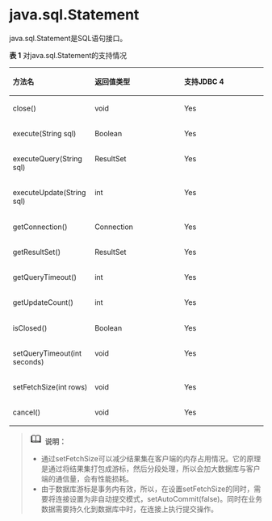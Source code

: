# java.sql.Statement<a name="ZH-CN_TOPIC_0242371427"></a>

java.sql.Statement是SQL语句接口。

**表 1**  对java.sql.Statement的支持情况

<a name="zh-cn_topic_0238274495_zh-cn_topic_0237120398_zh-cn_topic_0213179164_zh-cn_topic_0189250755_zh-cn_topic_0059777679_zh-cn_topic_0058965266_table29004196"></a>
<table><thead align="left"><tr id="zh-cn_topic_0238274495_zh-cn_topic_0237120398_zh-cn_topic_0213179164_zh-cn_topic_0189250755_zh-cn_topic_0059777679_zh-cn_topic_0058965266_row609630"><th class="cellrowborder" valign="top" width="32.22%" id="mcps1.2.4.1.1"><p id="zh-cn_topic_0238274495_zh-cn_topic_0237120398_zh-cn_topic_0213179164_zh-cn_topic_0189250755_zh-cn_topic_0059777679_zh-cn_topic_0058965266_p1185663"><a name="zh-cn_topic_0238274495_zh-cn_topic_0237120398_zh-cn_topic_0213179164_zh-cn_topic_0189250755_zh-cn_topic_0059777679_zh-cn_topic_0058965266_p1185663"></a><a name="zh-cn_topic_0238274495_zh-cn_topic_0237120398_zh-cn_topic_0213179164_zh-cn_topic_0189250755_zh-cn_topic_0059777679_zh-cn_topic_0058965266_p1185663"></a>方法名</p>
</th>
<th class="cellrowborder" valign="top" width="35.18%" id="mcps1.2.4.1.2"><p id="zh-cn_topic_0238274495_zh-cn_topic_0237120398_zh-cn_topic_0213179164_zh-cn_topic_0189250755_zh-cn_topic_0059777679_zh-cn_topic_0058965266_p27392696"><a name="zh-cn_topic_0238274495_zh-cn_topic_0237120398_zh-cn_topic_0213179164_zh-cn_topic_0189250755_zh-cn_topic_0059777679_zh-cn_topic_0058965266_p27392696"></a><a name="zh-cn_topic_0238274495_zh-cn_topic_0237120398_zh-cn_topic_0213179164_zh-cn_topic_0189250755_zh-cn_topic_0059777679_zh-cn_topic_0058965266_p27392696"></a>返回值类型</p>
</th>
<th class="cellrowborder" valign="top" width="32.6%" id="mcps1.2.4.1.3"><p id="zh-cn_topic_0238274495_zh-cn_topic_0237120398_zh-cn_topic_0213179164_zh-cn_topic_0189250755_zh-cn_topic_0059777679_zh-cn_topic_0058965266_p25146373"><a name="zh-cn_topic_0238274495_zh-cn_topic_0237120398_zh-cn_topic_0213179164_zh-cn_topic_0189250755_zh-cn_topic_0059777679_zh-cn_topic_0058965266_p25146373"></a><a name="zh-cn_topic_0238274495_zh-cn_topic_0237120398_zh-cn_topic_0213179164_zh-cn_topic_0189250755_zh-cn_topic_0059777679_zh-cn_topic_0058965266_p25146373"></a>支持JDBC 4</p>
</th>
</tr>
</thead>
<tbody><tr id="zh-cn_topic_0238274495_zh-cn_topic_0237120398_zh-cn_topic_0213179164_zh-cn_topic_0189250755_zh-cn_topic_0059777679_zh-cn_topic_0058965266_row37638936"><td class="cellrowborder" valign="top" width="32.22%" headers="mcps1.2.4.1.1 "><p id="zh-cn_topic_0238274495_zh-cn_topic_0237120398_zh-cn_topic_0213179164_zh-cn_topic_0189250755_zh-cn_topic_0059777679_zh-cn_topic_0058965266_p24508923"><a name="zh-cn_topic_0238274495_zh-cn_topic_0237120398_zh-cn_topic_0213179164_zh-cn_topic_0189250755_zh-cn_topic_0059777679_zh-cn_topic_0058965266_p24508923"></a><a name="zh-cn_topic_0238274495_zh-cn_topic_0237120398_zh-cn_topic_0213179164_zh-cn_topic_0189250755_zh-cn_topic_0059777679_zh-cn_topic_0058965266_p24508923"></a>close()</p>
</td>
<td class="cellrowborder" valign="top" width="35.18%" headers="mcps1.2.4.1.2 "><p id="zh-cn_topic_0238274495_zh-cn_topic_0237120398_zh-cn_topic_0213179164_zh-cn_topic_0189250755_zh-cn_topic_0059777679_zh-cn_topic_0058965266_p21120241"><a name="zh-cn_topic_0238274495_zh-cn_topic_0237120398_zh-cn_topic_0213179164_zh-cn_topic_0189250755_zh-cn_topic_0059777679_zh-cn_topic_0058965266_p21120241"></a><a name="zh-cn_topic_0238274495_zh-cn_topic_0237120398_zh-cn_topic_0213179164_zh-cn_topic_0189250755_zh-cn_topic_0059777679_zh-cn_topic_0058965266_p21120241"></a>void</p>
</td>
<td class="cellrowborder" valign="top" width="32.6%" headers="mcps1.2.4.1.3 "><p id="zh-cn_topic_0238274495_zh-cn_topic_0237120398_zh-cn_topic_0213179164_zh-cn_topic_0189250755_zh-cn_topic_0059777679_zh-cn_topic_0058965266_p42500988"><a name="zh-cn_topic_0238274495_zh-cn_topic_0237120398_zh-cn_topic_0213179164_zh-cn_topic_0189250755_zh-cn_topic_0059777679_zh-cn_topic_0058965266_p42500988"></a><a name="zh-cn_topic_0238274495_zh-cn_topic_0237120398_zh-cn_topic_0213179164_zh-cn_topic_0189250755_zh-cn_topic_0059777679_zh-cn_topic_0058965266_p42500988"></a>Yes</p>
</td>
</tr>
<tr id="zh-cn_topic_0238274495_zh-cn_topic_0237120398_zh-cn_topic_0213179164_zh-cn_topic_0189250755_zh-cn_topic_0059777679_zh-cn_topic_0058965266_row37959876"><td class="cellrowborder" valign="top" width="32.22%" headers="mcps1.2.4.1.1 "><p id="zh-cn_topic_0238274495_zh-cn_topic_0237120398_zh-cn_topic_0213179164_zh-cn_topic_0189250755_zh-cn_topic_0059777679_zh-cn_topic_0058965266_p16000688"><a name="zh-cn_topic_0238274495_zh-cn_topic_0237120398_zh-cn_topic_0213179164_zh-cn_topic_0189250755_zh-cn_topic_0059777679_zh-cn_topic_0058965266_p16000688"></a><a name="zh-cn_topic_0238274495_zh-cn_topic_0237120398_zh-cn_topic_0213179164_zh-cn_topic_0189250755_zh-cn_topic_0059777679_zh-cn_topic_0058965266_p16000688"></a>execute(String sql)</p>
</td>
<td class="cellrowborder" valign="top" width="35.18%" headers="mcps1.2.4.1.2 "><p id="zh-cn_topic_0238274495_zh-cn_topic_0237120398_zh-cn_topic_0213179164_zh-cn_topic_0189250755_zh-cn_topic_0059777679_zh-cn_topic_0058965266_p61133019"><a name="zh-cn_topic_0238274495_zh-cn_topic_0237120398_zh-cn_topic_0213179164_zh-cn_topic_0189250755_zh-cn_topic_0059777679_zh-cn_topic_0058965266_p61133019"></a><a name="zh-cn_topic_0238274495_zh-cn_topic_0237120398_zh-cn_topic_0213179164_zh-cn_topic_0189250755_zh-cn_topic_0059777679_zh-cn_topic_0058965266_p61133019"></a><span id="zh-cn_topic_0238274495_zh-cn_topic_0237120398_zh-cn_topic_0213179164_zh-cn_topic_0189250755_text8662312165011"><a name="zh-cn_topic_0238274495_zh-cn_topic_0237120398_zh-cn_topic_0213179164_zh-cn_topic_0189250755_text8662312165011"></a><a name="zh-cn_topic_0238274495_zh-cn_topic_0237120398_zh-cn_topic_0213179164_zh-cn_topic_0189250755_text8662312165011"></a>Boolean</span></p>
</td>
<td class="cellrowborder" valign="top" width="32.6%" headers="mcps1.2.4.1.3 "><p id="zh-cn_topic_0238274495_zh-cn_topic_0237120398_zh-cn_topic_0213179164_zh-cn_topic_0189250755_zh-cn_topic_0059777679_zh-cn_topic_0058965266_p23615318"><a name="zh-cn_topic_0238274495_zh-cn_topic_0237120398_zh-cn_topic_0213179164_zh-cn_topic_0189250755_zh-cn_topic_0059777679_zh-cn_topic_0058965266_p23615318"></a><a name="zh-cn_topic_0238274495_zh-cn_topic_0237120398_zh-cn_topic_0213179164_zh-cn_topic_0189250755_zh-cn_topic_0059777679_zh-cn_topic_0058965266_p23615318"></a>Yes</p>
</td>
</tr>
<tr id="zh-cn_topic_0238274495_zh-cn_topic_0237120398_zh-cn_topic_0213179164_zh-cn_topic_0189250755_zh-cn_topic_0059777679_zh-cn_topic_0058965266_row43652314"><td class="cellrowborder" valign="top" width="32.22%" headers="mcps1.2.4.1.1 "><p id="zh-cn_topic_0238274495_zh-cn_topic_0237120398_zh-cn_topic_0213179164_zh-cn_topic_0189250755_zh-cn_topic_0059777679_zh-cn_topic_0058965266_p58916306"><a name="zh-cn_topic_0238274495_zh-cn_topic_0237120398_zh-cn_topic_0213179164_zh-cn_topic_0189250755_zh-cn_topic_0059777679_zh-cn_topic_0058965266_p58916306"></a><a name="zh-cn_topic_0238274495_zh-cn_topic_0237120398_zh-cn_topic_0213179164_zh-cn_topic_0189250755_zh-cn_topic_0059777679_zh-cn_topic_0058965266_p58916306"></a>executeQuery(String sql)</p>
</td>
<td class="cellrowborder" valign="top" width="35.18%" headers="mcps1.2.4.1.2 "><p id="zh-cn_topic_0238274495_zh-cn_topic_0237120398_zh-cn_topic_0213179164_zh-cn_topic_0189250755_zh-cn_topic_0059777679_zh-cn_topic_0058965266_p33934608"><a name="zh-cn_topic_0238274495_zh-cn_topic_0237120398_zh-cn_topic_0213179164_zh-cn_topic_0189250755_zh-cn_topic_0059777679_zh-cn_topic_0058965266_p33934608"></a><a name="zh-cn_topic_0238274495_zh-cn_topic_0237120398_zh-cn_topic_0213179164_zh-cn_topic_0189250755_zh-cn_topic_0059777679_zh-cn_topic_0058965266_p33934608"></a>ResultSet</p>
</td>
<td class="cellrowborder" valign="top" width="32.6%" headers="mcps1.2.4.1.3 "><p id="zh-cn_topic_0238274495_zh-cn_topic_0237120398_zh-cn_topic_0213179164_zh-cn_topic_0189250755_zh-cn_topic_0059777679_zh-cn_topic_0058965266_p39492775"><a name="zh-cn_topic_0238274495_zh-cn_topic_0237120398_zh-cn_topic_0213179164_zh-cn_topic_0189250755_zh-cn_topic_0059777679_zh-cn_topic_0058965266_p39492775"></a><a name="zh-cn_topic_0238274495_zh-cn_topic_0237120398_zh-cn_topic_0213179164_zh-cn_topic_0189250755_zh-cn_topic_0059777679_zh-cn_topic_0058965266_p39492775"></a>Yes</p>
</td>
</tr>
<tr id="zh-cn_topic_0238274495_zh-cn_topic_0237120398_zh-cn_topic_0213179164_zh-cn_topic_0189250755_zh-cn_topic_0059777679_zh-cn_topic_0058965266_row12742307"><td class="cellrowborder" valign="top" width="32.22%" headers="mcps1.2.4.1.1 "><p id="zh-cn_topic_0238274495_zh-cn_topic_0237120398_zh-cn_topic_0213179164_zh-cn_topic_0189250755_zh-cn_topic_0059777679_zh-cn_topic_0058965266_p59468506"><a name="zh-cn_topic_0238274495_zh-cn_topic_0237120398_zh-cn_topic_0213179164_zh-cn_topic_0189250755_zh-cn_topic_0059777679_zh-cn_topic_0058965266_p59468506"></a><a name="zh-cn_topic_0238274495_zh-cn_topic_0237120398_zh-cn_topic_0213179164_zh-cn_topic_0189250755_zh-cn_topic_0059777679_zh-cn_topic_0058965266_p59468506"></a>executeUpdate(String sql)</p>
</td>
<td class="cellrowborder" valign="top" width="35.18%" headers="mcps1.2.4.1.2 "><p id="zh-cn_topic_0238274495_zh-cn_topic_0237120398_zh-cn_topic_0213179164_zh-cn_topic_0189250755_zh-cn_topic_0059777679_zh-cn_topic_0058965266_p51032441"><a name="zh-cn_topic_0238274495_zh-cn_topic_0237120398_zh-cn_topic_0213179164_zh-cn_topic_0189250755_zh-cn_topic_0059777679_zh-cn_topic_0058965266_p51032441"></a><a name="zh-cn_topic_0238274495_zh-cn_topic_0237120398_zh-cn_topic_0213179164_zh-cn_topic_0189250755_zh-cn_topic_0059777679_zh-cn_topic_0058965266_p51032441"></a>int</p>
</td>
<td class="cellrowborder" valign="top" width="32.6%" headers="mcps1.2.4.1.3 "><p id="zh-cn_topic_0238274495_zh-cn_topic_0237120398_zh-cn_topic_0213179164_zh-cn_topic_0189250755_zh-cn_topic_0059777679_zh-cn_topic_0058965266_p25652689"><a name="zh-cn_topic_0238274495_zh-cn_topic_0237120398_zh-cn_topic_0213179164_zh-cn_topic_0189250755_zh-cn_topic_0059777679_zh-cn_topic_0058965266_p25652689"></a><a name="zh-cn_topic_0238274495_zh-cn_topic_0237120398_zh-cn_topic_0213179164_zh-cn_topic_0189250755_zh-cn_topic_0059777679_zh-cn_topic_0058965266_p25652689"></a>Yes</p>
</td>
</tr>
<tr id="zh-cn_topic_0238274495_zh-cn_topic_0237120398_zh-cn_topic_0213179164_zh-cn_topic_0189250755_zh-cn_topic_0059777679_zh-cn_topic_0058965266_row17415287"><td class="cellrowborder" valign="top" width="32.22%" headers="mcps1.2.4.1.1 "><p id="zh-cn_topic_0238274495_zh-cn_topic_0237120398_zh-cn_topic_0213179164_zh-cn_topic_0189250755_zh-cn_topic_0059777679_zh-cn_topic_0058965266_p32431541"><a name="zh-cn_topic_0238274495_zh-cn_topic_0237120398_zh-cn_topic_0213179164_zh-cn_topic_0189250755_zh-cn_topic_0059777679_zh-cn_topic_0058965266_p32431541"></a><a name="zh-cn_topic_0238274495_zh-cn_topic_0237120398_zh-cn_topic_0213179164_zh-cn_topic_0189250755_zh-cn_topic_0059777679_zh-cn_topic_0058965266_p32431541"></a>getConnection()</p>
</td>
<td class="cellrowborder" valign="top" width="35.18%" headers="mcps1.2.4.1.2 "><p id="zh-cn_topic_0238274495_zh-cn_topic_0237120398_zh-cn_topic_0213179164_zh-cn_topic_0189250755_zh-cn_topic_0059777679_zh-cn_topic_0058965266_p29842167"><a name="zh-cn_topic_0238274495_zh-cn_topic_0237120398_zh-cn_topic_0213179164_zh-cn_topic_0189250755_zh-cn_topic_0059777679_zh-cn_topic_0058965266_p29842167"></a><a name="zh-cn_topic_0238274495_zh-cn_topic_0237120398_zh-cn_topic_0213179164_zh-cn_topic_0189250755_zh-cn_topic_0059777679_zh-cn_topic_0058965266_p29842167"></a>Connection</p>
</td>
<td class="cellrowborder" valign="top" width="32.6%" headers="mcps1.2.4.1.3 "><p id="zh-cn_topic_0238274495_zh-cn_topic_0237120398_zh-cn_topic_0213179164_zh-cn_topic_0189250755_zh-cn_topic_0059777679_zh-cn_topic_0058965266_p3770917"><a name="zh-cn_topic_0238274495_zh-cn_topic_0237120398_zh-cn_topic_0213179164_zh-cn_topic_0189250755_zh-cn_topic_0059777679_zh-cn_topic_0058965266_p3770917"></a><a name="zh-cn_topic_0238274495_zh-cn_topic_0237120398_zh-cn_topic_0213179164_zh-cn_topic_0189250755_zh-cn_topic_0059777679_zh-cn_topic_0058965266_p3770917"></a>Yes</p>
</td>
</tr>
<tr id="zh-cn_topic_0238274495_zh-cn_topic_0237120398_zh-cn_topic_0213179164_zh-cn_topic_0189250755_zh-cn_topic_0059777679_zh-cn_topic_0058965266_row65640894"><td class="cellrowborder" valign="top" width="32.22%" headers="mcps1.2.4.1.1 "><p id="zh-cn_topic_0238274495_zh-cn_topic_0237120398_zh-cn_topic_0213179164_zh-cn_topic_0189250755_zh-cn_topic_0059777679_zh-cn_topic_0058965266_p8880240"><a name="zh-cn_topic_0238274495_zh-cn_topic_0237120398_zh-cn_topic_0213179164_zh-cn_topic_0189250755_zh-cn_topic_0059777679_zh-cn_topic_0058965266_p8880240"></a><a name="zh-cn_topic_0238274495_zh-cn_topic_0237120398_zh-cn_topic_0213179164_zh-cn_topic_0189250755_zh-cn_topic_0059777679_zh-cn_topic_0058965266_p8880240"></a>getResultSet()</p>
</td>
<td class="cellrowborder" valign="top" width="35.18%" headers="mcps1.2.4.1.2 "><p id="zh-cn_topic_0238274495_zh-cn_topic_0237120398_zh-cn_topic_0213179164_zh-cn_topic_0189250755_zh-cn_topic_0059777679_zh-cn_topic_0058965266_p30949584"><a name="zh-cn_topic_0238274495_zh-cn_topic_0237120398_zh-cn_topic_0213179164_zh-cn_topic_0189250755_zh-cn_topic_0059777679_zh-cn_topic_0058965266_p30949584"></a><a name="zh-cn_topic_0238274495_zh-cn_topic_0237120398_zh-cn_topic_0213179164_zh-cn_topic_0189250755_zh-cn_topic_0059777679_zh-cn_topic_0058965266_p30949584"></a>ResultSet</p>
</td>
<td class="cellrowborder" valign="top" width="32.6%" headers="mcps1.2.4.1.3 "><p id="zh-cn_topic_0238274495_zh-cn_topic_0237120398_zh-cn_topic_0213179164_zh-cn_topic_0189250755_zh-cn_topic_0059777679_zh-cn_topic_0058965266_p15409505"><a name="zh-cn_topic_0238274495_zh-cn_topic_0237120398_zh-cn_topic_0213179164_zh-cn_topic_0189250755_zh-cn_topic_0059777679_zh-cn_topic_0058965266_p15409505"></a><a name="zh-cn_topic_0238274495_zh-cn_topic_0237120398_zh-cn_topic_0213179164_zh-cn_topic_0189250755_zh-cn_topic_0059777679_zh-cn_topic_0058965266_p15409505"></a>Yes</p>
</td>
</tr>
<tr id="zh-cn_topic_0238274495_zh-cn_topic_0237120398_zh-cn_topic_0213179164_zh-cn_topic_0189250755_zh-cn_topic_0059777679_zh-cn_topic_0058965266_row6055731"><td class="cellrowborder" valign="top" width="32.22%" headers="mcps1.2.4.1.1 "><p id="zh-cn_topic_0238274495_zh-cn_topic_0237120398_zh-cn_topic_0213179164_zh-cn_topic_0189250755_zh-cn_topic_0059777679_zh-cn_topic_0058965266_p44295845"><a name="zh-cn_topic_0238274495_zh-cn_topic_0237120398_zh-cn_topic_0213179164_zh-cn_topic_0189250755_zh-cn_topic_0059777679_zh-cn_topic_0058965266_p44295845"></a><a name="zh-cn_topic_0238274495_zh-cn_topic_0237120398_zh-cn_topic_0213179164_zh-cn_topic_0189250755_zh-cn_topic_0059777679_zh-cn_topic_0058965266_p44295845"></a>getQueryTimeout()</p>
</td>
<td class="cellrowborder" valign="top" width="35.18%" headers="mcps1.2.4.1.2 "><p id="zh-cn_topic_0238274495_zh-cn_topic_0237120398_zh-cn_topic_0213179164_zh-cn_topic_0189250755_zh-cn_topic_0059777679_zh-cn_topic_0058965266_p53884282"><a name="zh-cn_topic_0238274495_zh-cn_topic_0237120398_zh-cn_topic_0213179164_zh-cn_topic_0189250755_zh-cn_topic_0059777679_zh-cn_topic_0058965266_p53884282"></a><a name="zh-cn_topic_0238274495_zh-cn_topic_0237120398_zh-cn_topic_0213179164_zh-cn_topic_0189250755_zh-cn_topic_0059777679_zh-cn_topic_0058965266_p53884282"></a>int</p>
</td>
<td class="cellrowborder" valign="top" width="32.6%" headers="mcps1.2.4.1.3 "><p id="zh-cn_topic_0238274495_zh-cn_topic_0237120398_zh-cn_topic_0213179164_zh-cn_topic_0189250755_zh-cn_topic_0059777679_zh-cn_topic_0058965266_p66416078"><a name="zh-cn_topic_0238274495_zh-cn_topic_0237120398_zh-cn_topic_0213179164_zh-cn_topic_0189250755_zh-cn_topic_0059777679_zh-cn_topic_0058965266_p66416078"></a><a name="zh-cn_topic_0238274495_zh-cn_topic_0237120398_zh-cn_topic_0213179164_zh-cn_topic_0189250755_zh-cn_topic_0059777679_zh-cn_topic_0058965266_p66416078"></a>Yes</p>
</td>
</tr>
<tr id="zh-cn_topic_0238274495_zh-cn_topic_0237120398_zh-cn_topic_0213179164_zh-cn_topic_0189250755_zh-cn_topic_0059777679_zh-cn_topic_0058965266_row11397445"><td class="cellrowborder" valign="top" width="32.22%" headers="mcps1.2.4.1.1 "><p id="zh-cn_topic_0238274495_zh-cn_topic_0237120398_zh-cn_topic_0213179164_zh-cn_topic_0189250755_zh-cn_topic_0059777679_zh-cn_topic_0058965266_p18756861"><a name="zh-cn_topic_0238274495_zh-cn_topic_0237120398_zh-cn_topic_0213179164_zh-cn_topic_0189250755_zh-cn_topic_0059777679_zh-cn_topic_0058965266_p18756861"></a><a name="zh-cn_topic_0238274495_zh-cn_topic_0237120398_zh-cn_topic_0213179164_zh-cn_topic_0189250755_zh-cn_topic_0059777679_zh-cn_topic_0058965266_p18756861"></a>getUpdateCount()</p>
</td>
<td class="cellrowborder" valign="top" width="35.18%" headers="mcps1.2.4.1.2 "><p id="zh-cn_topic_0238274495_zh-cn_topic_0237120398_zh-cn_topic_0213179164_zh-cn_topic_0189250755_zh-cn_topic_0059777679_zh-cn_topic_0058965266_p35141355"><a name="zh-cn_topic_0238274495_zh-cn_topic_0237120398_zh-cn_topic_0213179164_zh-cn_topic_0189250755_zh-cn_topic_0059777679_zh-cn_topic_0058965266_p35141355"></a><a name="zh-cn_topic_0238274495_zh-cn_topic_0237120398_zh-cn_topic_0213179164_zh-cn_topic_0189250755_zh-cn_topic_0059777679_zh-cn_topic_0058965266_p35141355"></a>int</p>
</td>
<td class="cellrowborder" valign="top" width="32.6%" headers="mcps1.2.4.1.3 "><p id="zh-cn_topic_0238274495_zh-cn_topic_0237120398_zh-cn_topic_0213179164_zh-cn_topic_0189250755_zh-cn_topic_0059777679_zh-cn_topic_0058965266_p6666636"><a name="zh-cn_topic_0238274495_zh-cn_topic_0237120398_zh-cn_topic_0213179164_zh-cn_topic_0189250755_zh-cn_topic_0059777679_zh-cn_topic_0058965266_p6666636"></a><a name="zh-cn_topic_0238274495_zh-cn_topic_0237120398_zh-cn_topic_0213179164_zh-cn_topic_0189250755_zh-cn_topic_0059777679_zh-cn_topic_0058965266_p6666636"></a>Yes</p>
</td>
</tr>
<tr id="zh-cn_topic_0238274495_zh-cn_topic_0237120398_zh-cn_topic_0213179164_zh-cn_topic_0189250755_zh-cn_topic_0059777679_zh-cn_topic_0058965266_row17787427"><td class="cellrowborder" valign="top" width="32.22%" headers="mcps1.2.4.1.1 "><p id="zh-cn_topic_0238274495_zh-cn_topic_0237120398_zh-cn_topic_0213179164_zh-cn_topic_0189250755_zh-cn_topic_0059777679_zh-cn_topic_0058965266_p25778201"><a name="zh-cn_topic_0238274495_zh-cn_topic_0237120398_zh-cn_topic_0213179164_zh-cn_topic_0189250755_zh-cn_topic_0059777679_zh-cn_topic_0058965266_p25778201"></a><a name="zh-cn_topic_0238274495_zh-cn_topic_0237120398_zh-cn_topic_0213179164_zh-cn_topic_0189250755_zh-cn_topic_0059777679_zh-cn_topic_0058965266_p25778201"></a>isClosed()</p>
</td>
<td class="cellrowborder" valign="top" width="35.18%" headers="mcps1.2.4.1.2 "><p id="zh-cn_topic_0238274495_zh-cn_topic_0237120398_zh-cn_topic_0213179164_zh-cn_topic_0189250755_zh-cn_topic_0059777679_zh-cn_topic_0058965266_p24733930"><a name="zh-cn_topic_0238274495_zh-cn_topic_0237120398_zh-cn_topic_0213179164_zh-cn_topic_0189250755_zh-cn_topic_0059777679_zh-cn_topic_0058965266_p24733930"></a><a name="zh-cn_topic_0238274495_zh-cn_topic_0237120398_zh-cn_topic_0213179164_zh-cn_topic_0189250755_zh-cn_topic_0059777679_zh-cn_topic_0058965266_p24733930"></a><span id="zh-cn_topic_0238274495_zh-cn_topic_0237120398_zh-cn_topic_0213179164_zh-cn_topic_0189250755_text14830113155012"><a name="zh-cn_topic_0238274495_zh-cn_topic_0237120398_zh-cn_topic_0213179164_zh-cn_topic_0189250755_text14830113155012"></a><a name="zh-cn_topic_0238274495_zh-cn_topic_0237120398_zh-cn_topic_0213179164_zh-cn_topic_0189250755_text14830113155012"></a>Boolean</span></p>
</td>
<td class="cellrowborder" valign="top" width="32.6%" headers="mcps1.2.4.1.3 "><p id="zh-cn_topic_0238274495_zh-cn_topic_0237120398_zh-cn_topic_0213179164_zh-cn_topic_0189250755_zh-cn_topic_0059777679_zh-cn_topic_0058965266_p1527124"><a name="zh-cn_topic_0238274495_zh-cn_topic_0237120398_zh-cn_topic_0213179164_zh-cn_topic_0189250755_zh-cn_topic_0059777679_zh-cn_topic_0058965266_p1527124"></a><a name="zh-cn_topic_0238274495_zh-cn_topic_0237120398_zh-cn_topic_0213179164_zh-cn_topic_0189250755_zh-cn_topic_0059777679_zh-cn_topic_0058965266_p1527124"></a>Yes</p>
</td>
</tr>
<tr id="zh-cn_topic_0238274495_zh-cn_topic_0237120398_zh-cn_topic_0213179164_zh-cn_topic_0189250755_zh-cn_topic_0059777679_zh-cn_topic_0058965266_row18856521"><td class="cellrowborder" valign="top" width="32.22%" headers="mcps1.2.4.1.1 "><p id="zh-cn_topic_0238274495_zh-cn_topic_0237120398_zh-cn_topic_0213179164_zh-cn_topic_0189250755_zh-cn_topic_0059777679_zh-cn_topic_0058965266_p43132848"><a name="zh-cn_topic_0238274495_zh-cn_topic_0237120398_zh-cn_topic_0213179164_zh-cn_topic_0189250755_zh-cn_topic_0059777679_zh-cn_topic_0058965266_p43132848"></a><a name="zh-cn_topic_0238274495_zh-cn_topic_0237120398_zh-cn_topic_0213179164_zh-cn_topic_0189250755_zh-cn_topic_0059777679_zh-cn_topic_0058965266_p43132848"></a>setQueryTimeout(int seconds)</p>
</td>
<td class="cellrowborder" valign="top" width="35.18%" headers="mcps1.2.4.1.2 "><p id="zh-cn_topic_0238274495_zh-cn_topic_0237120398_zh-cn_topic_0213179164_zh-cn_topic_0189250755_zh-cn_topic_0059777679_zh-cn_topic_0058965266_p12991834"><a name="zh-cn_topic_0238274495_zh-cn_topic_0237120398_zh-cn_topic_0213179164_zh-cn_topic_0189250755_zh-cn_topic_0059777679_zh-cn_topic_0058965266_p12991834"></a><a name="zh-cn_topic_0238274495_zh-cn_topic_0237120398_zh-cn_topic_0213179164_zh-cn_topic_0189250755_zh-cn_topic_0059777679_zh-cn_topic_0058965266_p12991834"></a>void</p>
</td>
<td class="cellrowborder" valign="top" width="32.6%" headers="mcps1.2.4.1.3 "><p id="zh-cn_topic_0238274495_zh-cn_topic_0237120398_zh-cn_topic_0213179164_zh-cn_topic_0189250755_zh-cn_topic_0059777679_zh-cn_topic_0058965266_p37346808"><a name="zh-cn_topic_0238274495_zh-cn_topic_0237120398_zh-cn_topic_0213179164_zh-cn_topic_0189250755_zh-cn_topic_0059777679_zh-cn_topic_0058965266_p37346808"></a><a name="zh-cn_topic_0238274495_zh-cn_topic_0237120398_zh-cn_topic_0213179164_zh-cn_topic_0189250755_zh-cn_topic_0059777679_zh-cn_topic_0058965266_p37346808"></a>Yes</p>
</td>
</tr>
<tr id="zh-cn_topic_0238274495_zh-cn_topic_0237120398_zh-cn_topic_0213179164_zh-cn_topic_0189250755_zh-cn_topic_0059777679_row38611207145243"><td class="cellrowborder" valign="top" width="32.22%" headers="mcps1.2.4.1.1 "><p id="zh-cn_topic_0238274495_zh-cn_topic_0237120398_zh-cn_topic_0213179164_zh-cn_topic_0189250755_zh-cn_topic_0059777679_p40500042145243"><a name="zh-cn_topic_0238274495_zh-cn_topic_0237120398_zh-cn_topic_0213179164_zh-cn_topic_0189250755_zh-cn_topic_0059777679_p40500042145243"></a><a name="zh-cn_topic_0238274495_zh-cn_topic_0237120398_zh-cn_topic_0213179164_zh-cn_topic_0189250755_zh-cn_topic_0059777679_p40500042145243"></a>setFetchSize(int rows)</p>
</td>
<td class="cellrowborder" valign="top" width="35.18%" headers="mcps1.2.4.1.2 "><p id="zh-cn_topic_0238274495_zh-cn_topic_0237120398_zh-cn_topic_0213179164_zh-cn_topic_0189250755_zh-cn_topic_0059777679_p59277941145243"><a name="zh-cn_topic_0238274495_zh-cn_topic_0237120398_zh-cn_topic_0213179164_zh-cn_topic_0189250755_zh-cn_topic_0059777679_p59277941145243"></a><a name="zh-cn_topic_0238274495_zh-cn_topic_0237120398_zh-cn_topic_0213179164_zh-cn_topic_0189250755_zh-cn_topic_0059777679_p59277941145243"></a>void</p>
</td>
<td class="cellrowborder" valign="top" width="32.6%" headers="mcps1.2.4.1.3 "><p id="zh-cn_topic_0238274495_zh-cn_topic_0237120398_zh-cn_topic_0213179164_zh-cn_topic_0189250755_zh-cn_topic_0059777679_p36783921145243"><a name="zh-cn_topic_0238274495_zh-cn_topic_0237120398_zh-cn_topic_0213179164_zh-cn_topic_0189250755_zh-cn_topic_0059777679_p36783921145243"></a><a name="zh-cn_topic_0238274495_zh-cn_topic_0237120398_zh-cn_topic_0213179164_zh-cn_topic_0189250755_zh-cn_topic_0059777679_p36783921145243"></a>Yes</p>
</td>
</tr>
<tr id="zh-cn_topic_0238274495_zh-cn_topic_0237120398_zh-cn_topic_0213179164_zh-cn_topic_0189250755_zh-cn_topic_0059777679_r1827afa9d2134344a186a023d0e33bc7"><td class="cellrowborder" valign="top" width="32.22%" headers="mcps1.2.4.1.1 "><p id="zh-cn_topic_0238274495_zh-cn_topic_0237120398_zh-cn_topic_0213179164_zh-cn_topic_0189250755_zh-cn_topic_0059777679_af6cbc3a0b3ff452d863c7b081ee4d653"><a name="zh-cn_topic_0238274495_zh-cn_topic_0237120398_zh-cn_topic_0213179164_zh-cn_topic_0189250755_zh-cn_topic_0059777679_af6cbc3a0b3ff452d863c7b081ee4d653"></a><a name="zh-cn_topic_0238274495_zh-cn_topic_0237120398_zh-cn_topic_0213179164_zh-cn_topic_0189250755_zh-cn_topic_0059777679_af6cbc3a0b3ff452d863c7b081ee4d653"></a>cancel()</p>
</td>
<td class="cellrowborder" valign="top" width="35.18%" headers="mcps1.2.4.1.2 "><p id="zh-cn_topic_0238274495_zh-cn_topic_0237120398_zh-cn_topic_0213179164_zh-cn_topic_0189250755_zh-cn_topic_0059777679_a233738808bb94ae884b017c0b91c8f57"><a name="zh-cn_topic_0238274495_zh-cn_topic_0237120398_zh-cn_topic_0213179164_zh-cn_topic_0189250755_zh-cn_topic_0059777679_a233738808bb94ae884b017c0b91c8f57"></a><a name="zh-cn_topic_0238274495_zh-cn_topic_0237120398_zh-cn_topic_0213179164_zh-cn_topic_0189250755_zh-cn_topic_0059777679_a233738808bb94ae884b017c0b91c8f57"></a>void</p>
</td>
<td class="cellrowborder" valign="top" width="32.6%" headers="mcps1.2.4.1.3 "><p id="zh-cn_topic_0238274495_zh-cn_topic_0237120398_zh-cn_topic_0213179164_zh-cn_topic_0189250755_zh-cn_topic_0059777679_a7733e8a283e94ce9b05f62edcb60533f"><a name="zh-cn_topic_0238274495_zh-cn_topic_0237120398_zh-cn_topic_0213179164_zh-cn_topic_0189250755_zh-cn_topic_0059777679_a7733e8a283e94ce9b05f62edcb60533f"></a><a name="zh-cn_topic_0238274495_zh-cn_topic_0237120398_zh-cn_topic_0213179164_zh-cn_topic_0189250755_zh-cn_topic_0059777679_a7733e8a283e94ce9b05f62edcb60533f"></a>Yes</p>
</td>
</tr>
</tbody>
</table>

>![](public_sys-resources/icon-note.gif) **说明：**   
>-   通过setFetchSize可以减少结果集在客户端的内存占用情况。它的原理是通过将结果集打包成游标，然后分段处理，所以会加大数据库与客户端的通信量，会有性能损耗。  
>-   由于数据库游标是事务内有效，所以，在设置setFetchSize的同时，需要将连接设置为非自动提交模式，setAutoCommit\(false\)。同时在业务数据需要持久化到数据库中时，在连接上执行提交操作。  

